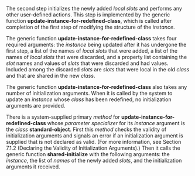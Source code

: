  

The second step initializes the newly added *local slots* and performs any other user-defined actions. This step is implemented by the generic function **update-instance-for-redefined-class**, which is called after completion of the first step of modifying the structure of the *instance*. 

The generic function **update-instance-for-redefined-class** takes four required arguments: the *instance* being updated after it has undergone the first step, a list of the names of *local slots* that were added, a list of the names of *local slots* that were discarded, and a property list containing the *slot* names and values of *slots* that were discarded and had values. Included among the discarded *slots* are *slots* that were local in the old *class* and that are shared in the new *class*. 

The generic function **update-instance-for-redefined-class** also takes any number of initialization arguments. When it is called by the system to update an *instance* whose *class* has been redefined, no initialization arguments are provided. 

There is a system-supplied primary *method* for **update-instance-for-redefined-class** whose *parameter specializer* for its *instance* argument is the *class* **standard-object**. First this *method* checks the validity of initialization arguments and signals an error if an initialization argument is supplied that is not declared as valid. (For more information, see Section 7.1.2 (Declaring the Validity of Initialization Arguments).) Then it calls the generic function **shared-initialize** with the following arguments: the *instance*, the list of *names* of the newly added *slots*, and the initialization arguments it received. 

